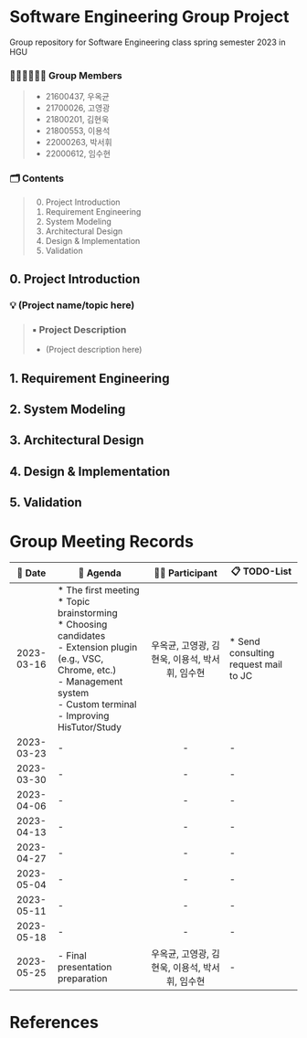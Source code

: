 # Software Engineering Group Project
Group repository for Software Engineering class spring semester 2023 in HGU

### 👨🏻‍💻👩🏻‍💻 Group Members
> * 21600437, 우옥균
> * 21700026, 고영광
> * 21800201, 김현욱
> * 21800553, 이용석
> * 22000263, 박서휘
> * 22000612, 임수현

### 🗂️ Contents
> 0. Project Introduction
> 1. Requirement Engineering
> 2. System Modeling
> 3. Architectural Design
> 4. Design & Implementation
> 5. Validation

## 0. Project Introduction
### 💡 (Project name/topic here)
> ### ▪️ Project Description
> * (Project description here)

## 1. Requirement Engineering

## 2. System Modeling

## 3. Architectural Design

## 4. Design & Implementation

## 5. Validation

# Group Meeting Records
| :date: Date | :page_facing_up: Agenda | :boy::girl: Participant | 📋 TODO-List |
|:---:|---|:---:|---|
| 2023-03-16 | * The first meeting<br>* Topic brainstorming<br>* Choosing candidates<br>  - Extension plugin (e.g., VSC, Chrome, etc.)<br>  - Management system<br>  - Custom terminal<br>  - Improving HisTutor/Study | 우옥균, 고영광, 김현욱, 이용석, 박서휘, 임수현 | * Send consulting request mail to JC |
| 2023-03-23 | - | - | - |
| 2023-03-30 | - | - | - |
| 2023-04-06 | - | - | - |
| 2023-04-13 | - | - | - |
| 2023-04-27 | - | - | - |
| 2023-05-04 | - | - | - |
| 2023-05-11 | - | - | - |
| 2023-05-18 | - | - | - |
| 2023-05-25 | - Final presentation preparation | 우옥균, 고영광, 김현욱, 이용석, 박서휘, 임수현 | - |

# References
